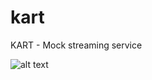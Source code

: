 # kart
KART - Mock streaming service

![alt text](https://github.com/Loic017/kart/blob/main/homepage.png)
